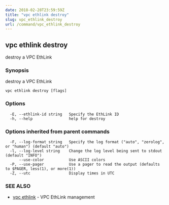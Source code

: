 ```yaml
---
date: 2018-02-28T23:59:59Z
title: "vpc ethlink destroy"
slug: vpc_ethlink_destroy
url: /command/vpc_ethlink_destroy
---
```

## vpc ethlink destroy

destroy a VPC EthLink

### Synopsis


destroy a VPC EthLink

```
vpc ethlink destroy [flags]
```

### Options

```
  -E, --ethlink-id string   Specify the EthLink ID
  -h, --help                help for destroy
```

### Options inherited from parent commands

```
  -F, --log-format string   Specify the log format ("auto", "zerolog", or "human") (default "auto")
  -l, --log-level string    Change the log level being sent to stdout (default "INFO")
      --use-color           Use ASCII colors
  -P, --use-pager           Use a pager to read the output (defaults to $PAGER, less(1), or more(1))
  -Z, --utc                 Display times in UTC
```

### SEE ALSO
* [vpc ethlink](/command/vpc_ethlink)	 - VPC EthLink management

